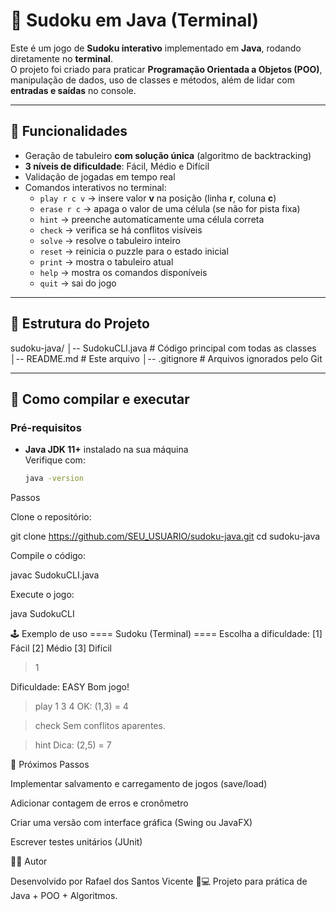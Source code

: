 # 🧩 Sudoku em Java (Terminal)

Este é um jogo de **Sudoku interativo** implementado em **Java**, rodando diretamente no **terminal**.  
O projeto foi criado para praticar **Programação Orientada a Objetos (POO)**, manipulação de dados, uso de classes e métodos, além de lidar com **entradas e saídas** no console.

---

## 🚀 Funcionalidades
- Geração de tabuleiro **com solução única** (algoritmo de backtracking)
- **3 níveis de dificuldade**: Fácil, Médio e Difícil
- Validação de jogadas em tempo real
- Comandos interativos no terminal:
  - `play r c v` → insere valor **v** na posição (linha **r**, coluna **c**)
  - `erase r c` → apaga o valor de uma célula (se não for pista fixa)
  - `hint` → preenche automaticamente uma célula correta
  - `check` → verifica se há conflitos visíveis
  - `solve` → resolve o tabuleiro inteiro
  - `reset` → reinicia o puzzle para o estado inicial
  - `print` → mostra o tabuleiro atual
  - `help` → mostra os comandos disponíveis
  - `quit` → sai do jogo

---

## 📂 Estrutura do Projeto


sudoku-java/
│-- SudokuCLI.java # Código principal com todas as classes
│-- README.md # Este arquivo
│-- .gitignore # Arquivos ignorados pelo Git


---

## 🔧 Como compilar e executar

### Pré-requisitos
- **Java JDK 11+** instalado na sua máquina  
  Verifique com:
  ```bash
  java -version

Passos

Clone o repositório:

git clone https://github.com/SEU_USUARIO/sudoku-java.git
cd sudoku-java


Compile o código:

javac SudokuCLI.java


Execute o jogo:

java SudokuCLI

🕹️ Exemplo de uso
==== Sudoku (Terminal) ====
Escolha a dificuldade: [1] Fácil  [2] Médio  [3] Difícil
> 1

Dificuldade: EASY
Bom jogo!

> play 1 3 4
OK: (1,3) = 4

> check
Sem conflitos aparentes.

> hint
Dica: (2,5) = 7

📌 Próximos Passos

 Implementar salvamento e carregamento de jogos (save/load)

 Adicionar contagem de erros e cronômetro

 Criar uma versão com interface gráfica (Swing ou JavaFX)

 Escrever testes unitários (JUnit)

👨‍💻 Autor

Desenvolvido por Rafael dos Santos Vicente 🎸💻
Projeto para prática de Java + POO + Algoritmos.
